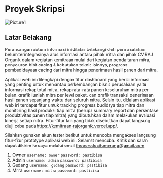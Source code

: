 # Proyek Skripsi 
![Picture1](https://github.com/theocr/Skripsi-CV-RAJ-Organik/assets/61283808/59b9bd0a-1747-48f4-85f3-19c069b87312)
## Latar Belakang 
Perancangan sistem informasi ini dilatar belakangi oleh permasalahan belum terintegrasinya arus informasi antara pihak mitra dan pihak CV RAJ Organik dalam kegiatan kemitraan mulai dari kegiatan pendaftaran mitra, penyaluran bibit cacing & kebutuhan teknis lainnya, progress pembudidayaan cacing dari mitra hingga penerimaan hasil panen dari mitra.

Aplikasi web ini dilengkapi dengan fitur  dashboard yang berisi informasi yang penting untuk memantau perkembangan bisnis perusahaan yaitu informasi rekap total mitra, rekap rata-rata panen keseluruhan mitra per bulan, grafik jumlah mitra per level paket, dan grafik transaksi penerimaan hasil panen sepanjang waktu dari seluruh mitra. Selain itu, didalam aplikasi web ini terdapat fitur untuk tracking progress budidaya tiap mitra dan monitoring hasil produksi tiap mitra (berupa summary report dan persentase produktivitas panen tiap mitra) yang dibutuhkan dalam melakukan evaluasi kinerja setiap mitra. Fitur-fitur lain yang tidak disebutkan dapat langsung diuji coba pada https://kemitraan-rajorganik.vercel.app/. 

Silahkan gunakan akun tester berikut untuk mencoba mengakses langsung fitur-fitur prototype aplikasi web ini. Selamat mencoba. Kritik dan saran dapat dikirim ke saya melalui email theocredositumorang@gmail.com
1. Owner
```username: owner```
```password: pastibisa```
2. Admin
```username: admin```
```password: pastibisa```
3. Gudang
```username: gudang```
```password: pastibisa```
4. Mitra
```username: mitra```
```password: pastibisa```
